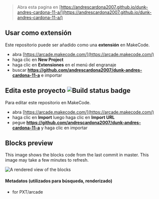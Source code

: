  


> Abra esta pagina en [https://andrescardona2007.github.io/dunk-andres-cardona-11-a/](https://andrescardona2007.github.io/dunk-andres-cardona-11-a/)

## Usar como extensión

Este repositorio puede ser añadido como una **extensión** en MakeCode.

* abra [https://arcade.makecode.com/](https://arcade.makecode.com/)
* haga clic en **New Project**
* haga clic en **Extensiones** en el menú del engranaje
* buscar **https://github.com/andrescardona2007/dunk-andres-cardona-11-a** e importar

## Edita este proyecto ![Build status badge](https://github.com/andrescardona2007/dunk-andres-cardona-11-a/workflows/MakeCode/badge.svg)

Para editar este repositorio en MakeCode.

* abra [https://arcade.makecode.com/](https://arcade.makecode.com/)
* haga clic en **Import** luego haga clic en **Import URL**
* pegue **https://github.com/andrescardona2007/dunk-andres-cardona-11-a** y haga clic en importar

## Blocks preview

This image shows the blocks code from the last commit in master.
This image may take a few minutes to refresh.

![A rendered view of the blocks](https://github.com/andrescardona2007/dunk-andres-cardona-11-a/raw/master/.github/makecode/blocks.png)

#### Metadatos (utilizados para búsqueda, renderizado)

* for PXT/arcade
<script src="https://makecode.com/gh-pages-embed.js"></script><script>makeCodeRender("{{ site.makecode.home_url }}", "{{ site.github.owner_name }}/{{ site.github.repository_name }}");</script>
